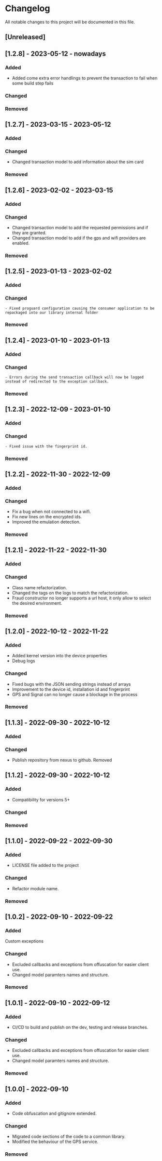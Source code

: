 # Changelog
All notable changes to this project will be documented in this file.

## [Unreleased]

## [1.2.8] - 2023-05-12 - nowadays
### Added 
  - Added come extra error handlings to prevent the transaction to fail when some build step fails
### Changed 
### Removed 

## [1.2.7] - 2023-03-15 - 2023-05-12
### Added 
### Changed 
  - Changed transaction model to add information about the sim card
### Removed 

## [1.2.6] - 2023-02-02 - 2023-03-15
### Added 
### Changed 
  - Changed transaction model to add the requested permissions and if they are granted.
  - Changed transaction model to add if the gps and wifi providers are enabled.
### Removed 

## [1.2.5] - 2023-01-13 - 2023-02-02
### Added 
### Changed 
    - Fixed proguard configuration causing the consumer application to be repackaged into our library internal folder
### Removed 

## [1.2.4] - 2023-01-10 - 2023-01-13
### Added 
### Changed 
    - Errors during the send transaction callback will now be logged instead of redirected to the exception callback.
### Removed 

## [1.2.3] - 2022-12-09 - 2023-01-10
### Added 
### Changed 
    - Fixed issue with the fingerprint id.
### Removed 

## [1.2.2] - 2022-11-30 - 2022-12-09
### Added 
### Changed 
  - Fix a bug when not connected to a wifi.
  - Fix new lines on the encrypted ids.
  - Improved the emulation detection.
### Removed 
## [1.2.1] - 2022-11-22 - 2022-11-30
### Added 
### Changed 
  - Class name refactorization.
  - Changed the tags on the logs to match the refactorization.
  - Fraud constructor no longer supports a url host, it only allow to select the desired environment.
### Removed 


## [1.2.0] - 2022-10-12 - 2022-11-22
### Added 
 - Added kernel version into the device properties
 - Debug logs
### Changed 
 - Fixed bugs with the JSON sending strings instead of arrays
 - Improvement to the device id, installation id and fingerprint
 - GPS and Signal can no longer cause a blockage in the process
### Removed 
## [1.1.3] - 2022-09-30 - 2022-10-12
### Added 
### Changed 
 - Publish repository from nexus to github.
Removed 

## [1.1.2] - 2022-09-30 - 2022-10-12
### Added 
 - Compatibility for versions 5+
### Changed 
### Removed 

## [1.1.0] - 2022-09-22 - 2022-09-30
### Added 
 - LICENSE file added to the project
### Changed 
 - Refactor module name.
### Removed 

## [1.0.2] - 2022-09-10 - 2022-09-22
### Added 
Custom exceptions
### Changed 
 - Excluded callbacks and exceptions from offuscation for easier client use.
 - Changed model paramters names and structure.
### Removed 

## [1.0.1] - 2022-09-10 - 2022-09-12
### Added 
 - CI/CD to build and publish on the dev, testing and release branches.
### Changed 
 - Excluded callbacks and exceptions from offuscation for easier client use.
 - Changed model paramters names and structure.
### Removed 

## [1.0.0] - 2022-09-10
### Added 
 - Code obfuscation and gitignore extended.
### Changed 
 - Migrated code sections of the code to a common library.
 - Modified the behaviour of the GPS service.
### Removed 
